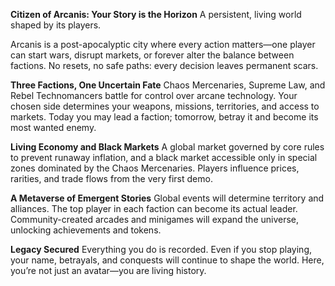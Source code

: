 **Citizen of Arcanis: Your Story is the Horizon**
A persistent, living world shaped by its players.

Arcanis is a post-apocalyptic city where every action matters—one player can start wars, disrupt markets, or forever alter the balance between factions. No resets, no safe paths: every decision leaves permanent scars.

**Three Factions, One Uncertain Fate**
Chaos Mercenaries, Supreme Law, and Rebel Technomancers battle for control over arcane technology. Your chosen side determines your weapons, missions, territories, and access to markets. Today you may lead a faction; tomorrow, betray it and become its most wanted enemy.

**Living Economy and Black Markets**
A global market governed by core rules to prevent runaway inflation, and a black market accessible only in special zones dominated by the Chaos Mercenaries. Players influence prices, rarities, and trade flows from the very first demo.

**A Metaverse of Emergent Stories**
Global events will determine territory and alliances. The top player in each faction can become its actual leader. Community-created arcades and minigames will expand the universe, unlocking achievements and tokens.

**Legacy Secured**
Everything you do is recorded. Even if you stop playing, your name, betrayals, and conquests will continue to shape the world. Here, you’re not just an avatar—you are living history.
